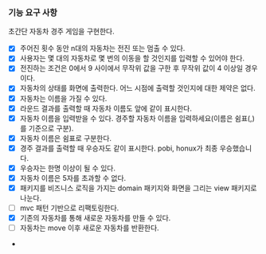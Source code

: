 ### 기능 요구 사항

초간단 자동차 경주 게임을 구현한다.

- [x] 주어진 횟수 동안 n대의 자동차는 전진 또는 멈출 수 있다.
- [x] 사용자는 몇 대의 자동차로 몇 번의 이동을 할 것인지를 입력할 수 있어야 한다.
- [x] 전진하는 조건은 0에서 9 사이에서 무작위 값을 구한 후 무작위 값이 4 이상일 경우이다.
- [x] 자동차의 상태를 화면에 출력한다. 어느 시점에 출력할 것인지에 대한 제약은 없다.
- [x] 자동차는 이름을 가질 수 있다.
- [x] 라운드 결과를 출력할 때 자동차 이름도 앞에 같이 표시한다.
- [x] 자동차 이름을 입력받을 수 있다. 경주할 자동차 이름을 입력하세요(이름은 쉼표(,)를 기준으로 구분).
- [x] 자동차 이름은 쉼표로 구분한다.
- [x] 경주 결과를 출력할 때 우승자도 같이 표시한다. pobi, honux가 최종 우승했습니다.
- [x] 우승자는 한명 이상이 될 수 있다.
- [x] 자동차 이름은 5자를 초과할 수 없다.
- [x] 패키지를 비즈니스 로직을 가지는 domain 패키지와 화면을 그리는 view 패키지로 나눈다.
- [ ] mvc 패턴 기반으로 리팩토링한다.
- [x] 기존의 자동차를 통해 새로운 자동차를 만들 수 있다.
- [ ] 자동차는 move 이후 새로운 자동차를 반환한다.
- 
